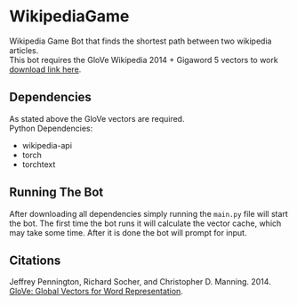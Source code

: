# WikipediaGame
Wikipedia Game Bot that finds the shortest path between two wikipedia articles.  
This bot requires the GloVe Wikipedia 2014 + Gigaword 5 vectors to work [download link here](https://nlp.stanford.edu/data/glove.6B.zip).
## Dependencies
As stated above the GloVe vectors are required.  
Python Dependencies:
* wikipedia-api
* torch
* torchtext

## Running The Bot
After downloading all dependencies simply running the `main.py` file will start the bot. The first time the bot runs it will calculate the vector cache, which may take some time. After it is done the bot will prompt for input.

## Citations
Jeffrey Pennington, Richard Socher, and Christopher D. Manning. 2014. [GloVe: Global Vectors for Word Representation](https://nlp.stanford.edu/pubs/glove.pdf).